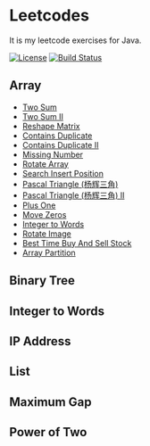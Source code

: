 # Leetcodes
It is my leetcode exercises for Java.

[![License][license-image]][license-url] [![Build Status][master-travis-image]][travis-url]

## Array

- [Two Sum](https://github.com/muguan/Leetcodes-Java/tree/master/TwoSum)
- [Two Sum II](https://github.com/muguan/Leetcodes-Java/tree/master/TwoSum2)
- [Reshape Matrix](https://github.com/muguan/Leetcodes-Java/tree/master/ReshapeMatrix)
- [Contains Duplicate](https://github.com/muguan/Leetcodes-Java/tree/master/ContainsDuplicate)
- [Contains Duplicate II](https://github.com/muguan/Leetcodes-Java/tree/master/ContainsDuplicate2)
- [Missing Number](https://github.com/muguan/Leetcodes-Java/tree/master/MissingNumber)
- [Rotate Array](https://github.com/muguan/Leetcodes-Java/tree/master/RotateArray)
- [Search Insert Position](https://github.com/muguan/Leetcodes-Java/tree/master/SearchInsertPosition)
- [Pascal Triangle (杨辉三角)](https://github.com/muguan/Leetcodes-Java/tree/master/PascalTriangle)
- [Pascal Triangle (杨辉三角) II](https://github.com/muguan/Leetcodes-Java/tree/master/PascalTriangle2)
- [Plus One](https://github.com/muguan/Leetcodes-Java/tree/master/PlusOne)
- [Move Zeros](https://github.com/muguan/Leetcodes-Java/tree/master/MoveZeros)
- [Integer to Words](https://github.com/muguan/Leetcodes-Java/tree/master/IntegerToWords/src)
- [Rotate Image](https://github.com/muguan/Leetcodes-Java/tree/master/RotateImage)
- [Best Time Buy And Sell Stock](https://github.com/muguan/Leetcodes-Java/tree/master/BestTimeBuyAndSellStock)
- [Array Partition](https://github.com/muguan/Leetcodes-Java/tree/master/ArrayPatitionI)

## Binary Tree

## Integer to Words

## IP Address

## List

## Maximum Gap

## Power of Two

[travis-url]: https://travis-ci.org/muguan/Leetcodes-Java
[master-travis-image]: https://img.shields.io/travis/muguan/Leetcodes-Java/master.svg?style=flat-square

[license-url]: https://github.com/muguan/Leetcodes-Java/blob/master/LICENSE
[license-image]: https://img.shields.io/github/license/muguan/Leetcodes-Java.svg?style=flat-square
